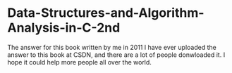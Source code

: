 # Data-Structures-and-Algorithm-Analysis-in-C-2nd
The answer for this book written by me in 2011
I have ever uploaded the answer to this book at CSDN, and there are a lot of people donwloaded it.
I hope it could help more people all over the world.
